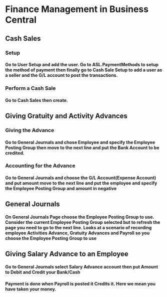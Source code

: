 # Finance Management in Business Central

## Cash Sales
### Setup
#### Go to User Setup and add the user. Go to ASL.PaymentMethods to setup the method of payment then finally go to Cash Sale Setup to add a user as a seller and the G/L account to post the transactions.
### Perform a Cash Sale
#### Go to Cash Sales then create.

## Giving Gratuity and Activity Advances
### Giving the Advance
#### Go to General Journals and chose Employee and specify the Employee Posting Group then move to the next line and put the Bank Account to be credited.
### Accounting for the Advance
#### Go to General Journals and choose the G/L Account(Expense Account) and put amount move to the next line and put the employee and specify the Employee Posting Group and amount in negative

## General Journals
#### On General Journals Page choose the Employee Posting Group to use. Consider the current Employee Posting Group selected but to refresh the page you need to go to the next line. Looks at a scenario of recording employee Activities Advance, Gratuity Advances and Payroll so you choose the Employee Posting Group to use

## Giving Salary Advance to an Employee
#### Go to General Journals select Salary Advance account then put Amount to Debit and Credit your Bank/Cash
#### Payment is done when Payroll is posted it Credits it. Here we mean you have taken your money.